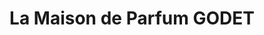 ---
title: "La Maison de Parfum GODET"
url: /saint-paul-de-vence/la-maison-de-parfum-godet/
shop: Parfümerie
---